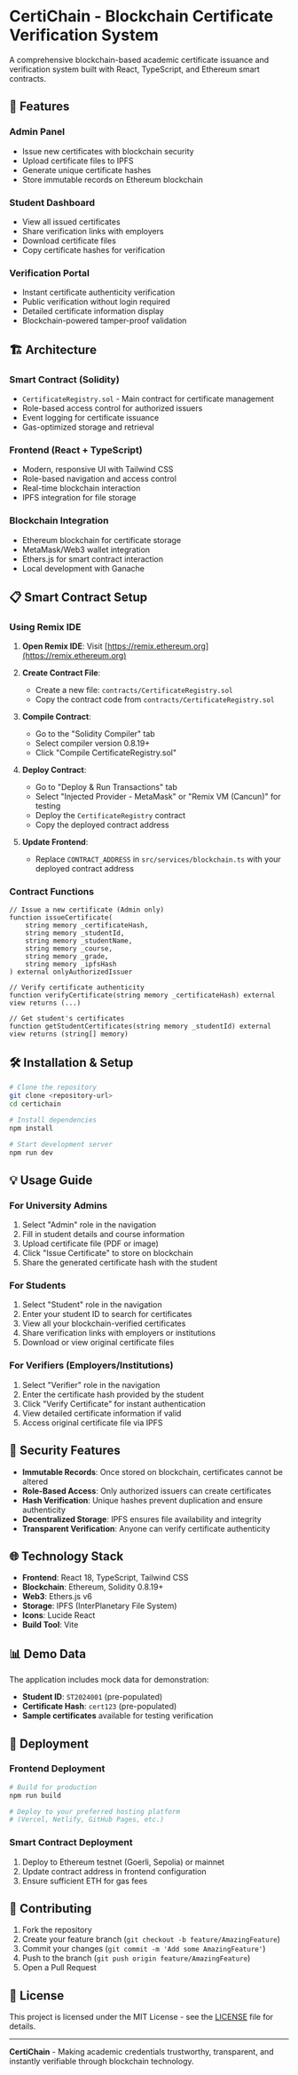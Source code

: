 # CertiChain - Blockchain Certificate Verification System

A comprehensive blockchain-based academic certificate issuance and verification system built with React, TypeScript, and Ethereum smart contracts.

## 🚀 Features

### Admin Panel
- Issue new certificates with blockchain security
- Upload certificate files to IPFS
- Generate unique certificate hashes
- Store immutable records on Ethereum blockchain

### Student Dashboard
- View all issued certificates
- Share verification links with employers
- Download certificate files
- Copy certificate hashes for verification

### Verification Portal
- Instant certificate authenticity verification
- Public verification without login required
- Detailed certificate information display
- Blockchain-powered tamper-proof validation

## 🏗️ Architecture

### Smart Contract (Solidity)
- `CertificateRegistry.sol` - Main contract for certificate management
- Role-based access control for authorized issuers
- Event logging for certificate issuance
- Gas-optimized storage and retrieval

### Frontend (React + TypeScript)
- Modern, responsive UI with Tailwind CSS
- Role-based navigation and access control
- Real-time blockchain interaction
- IPFS integration for file storage

### Blockchain Integration
- Ethereum blockchain for certificate storage
- MetaMask/Web3 wallet integration
- Ethers.js for smart contract interaction
- Local development with Ganache

## 📋 Smart Contract Setup

### Using Remix IDE

1. **Open Remix IDE**: Visit [https://remix.ethereum.org](https://remix.ethereum.org)

2. **Create Contract File**:
   - Create a new file: `contracts/CertificateRegistry.sol`
   - Copy the contract code from `contracts/CertificateRegistry.sol`

3. **Compile Contract**:
   - Go to the "Solidity Compiler" tab
   - Select compiler version 0.8.19+
   - Click "Compile CertificateRegistry.sol"

4. **Deploy Contract**:
   - Go to "Deploy & Run Transactions" tab
   - Select "Injected Provider - MetaMask" or "Remix VM (Cancun)" for testing
   - Deploy the `CertificateRegistry` contract
   - Copy the deployed contract address

5. **Update Frontend**:
   - Replace `CONTRACT_ADDRESS` in `src/services/blockchain.ts` with your deployed contract address

### Contract Functions

```solidity
// Issue a new certificate (Admin only)
function issueCertificate(
    string memory _certificateHash,
    string memory _studentId,
    string memory _studentName,
    string memory _course,
    string memory _grade,
    string memory _ipfsHash
) external onlyAuthorizedIssuer

// Verify certificate authenticity
function verifyCertificate(string memory _certificateHash) external view returns (...)

// Get student's certificates
function getStudentCertificates(string memory _studentId) external view returns (string[] memory)
```

## 🛠️ Installation & Setup

```bash
# Clone the repository
git clone <repository-url>
cd certichain

# Install dependencies
npm install

# Start development server
npm run dev
```

## 💡 Usage Guide

### For University Admins
1. Select "Admin" role in the navigation
2. Fill in student details and course information
3. Upload certificate file (PDF or image)
4. Click "Issue Certificate" to store on blockchain
5. Share the generated certificate hash with the student

### For Students
1. Select "Student" role in the navigation  
2. Enter your student ID to search for certificates
3. View all your blockchain-verified certificates
4. Share verification links with employers or institutions
5. Download or view original certificate files

### For Verifiers (Employers/Institutions)
1. Select "Verifier" role in the navigation
2. Enter the certificate hash provided by the student
3. Click "Verify Certificate" for instant authentication
4. View detailed certificate information if valid
5. Access original certificate file via IPFS

## 🔐 Security Features

- **Immutable Records**: Once stored on blockchain, certificates cannot be altered
- **Role-Based Access**: Only authorized issuers can create certificates  
- **Hash Verification**: Unique hashes prevent duplication and ensure authenticity
- **Decentralized Storage**: IPFS ensures file availability and integrity
- **Transparent Verification**: Anyone can verify certificate authenticity

## 🌐 Technology Stack

- **Frontend**: React 18, TypeScript, Tailwind CSS
- **Blockchain**: Ethereum, Solidity 0.8.19+
- **Web3**: Ethers.js v6
- **Storage**: IPFS (InterPlanetary File System)
- **Icons**: Lucide React
- **Build Tool**: Vite

## 📊 Demo Data

The application includes mock data for demonstration:
- **Student ID**: `ST2024001` (pre-populated)
- **Certificate Hash**: `cert123` (pre-populated)
- **Sample certificates** available for testing verification

## 🚀 Deployment

### Frontend Deployment
```bash
# Build for production
npm run build

# Deploy to your preferred hosting platform
# (Vercel, Netlify, GitHub Pages, etc.)
```

### Smart Contract Deployment
1. Deploy to Ethereum testnet (Goerli, Sepolia) or mainnet
2. Update contract address in frontend configuration
3. Ensure sufficient ETH for gas fees

## 🤝 Contributing

1. Fork the repository
2. Create your feature branch (`git checkout -b feature/AmazingFeature`)
3. Commit your changes (`git commit -m 'Add some AmazingFeature'`)
4. Push to the branch (`git push origin feature/AmazingFeature`)
5. Open a Pull Request

## 📄 License

This project is licensed under the MIT License - see the [LICENSE](LICENSE) file for details.


---

**CertiChain** - Making academic credentials trustworthy, transparent, and instantly verifiable through blockchain technology.
